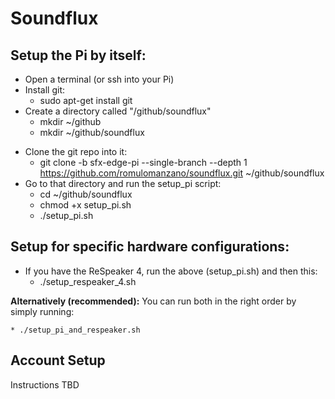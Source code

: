 # Soundflux

## Setup the Pi by itself:
- Open a terminal (or ssh into your Pi)
- Install git:
   * sudo apt-get install git
- Create a directory called "/github/soundflux"
    * mkdir ~/github
    * mkdir ~/github/soundflux
* Clone the git repo into it:
    * git clone -b sfx-edge-pi --single-branch --depth 1 https://github.com/romulomanzano/soundflux.git ~/github/soundflux
* Go to that directory and run the setup_pi script:
    * cd ~/github/soundflux
    * chmod +x setup_pi.sh
    * ./setup_pi.sh
 
## Setup for specific hardware configurations:
 * If you have the ReSpeaker 4, run the above (setup_pi.sh) and then this:
    * ./setup_respeaker_4.sh
 
 **Alternatively (recommended):** You can run both in the right order by simply running:
    
    * ./setup_pi_and_respeaker.sh

## Account Setup

Instructions TBD
